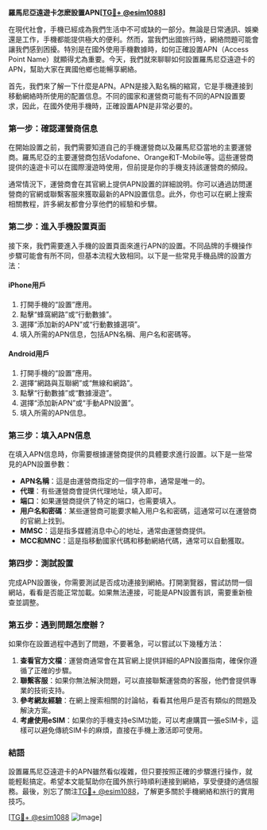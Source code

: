 **羅馬尼亞遠遊卡怎麽設置APN[[TG💪+ @esim1088](https://t.me/s/esim1088)]**

在現代社會，手機已經成為我們生活中不可或缺的一部分。無論是日常通訊、娛樂還是工作，手機都能提供極大的便利。然而，當我們出國旅行時，網絡問題可能會讓我們感到困擾。特別是在國外使用手機數據時，如何正確設置APN（Access Point Name）就顯得尤為重要。今天，我們就來聊聊如何設置羅馬尼亞遠遊卡的APN，幫助大家在異國他鄉也能暢享網絡。

首先，我們來了解一下什麼是APN。APN是接入點名稱的縮寫，它是手機連接到移動網絡時所使用的配置信息。不同的國家和運營商可能有不同的APN設置要求，因此，在國外使用手機時，正確設置APN是非常必要的。

### **第一步：確認運營商信息**

在開始設置之前，我們需要知道自己的手機運營商以及羅馬尼亞當地的主要運營商。羅馬尼亞的主要運營商包括Vodafone、Orange和T-Mobile等。這些運營商提供的遠遊卡可以在國際漫遊時使用，但前提是你的手機支持該運營商的頻段。

通常情況下，運營商會在其官網上提供APN設置的詳細說明。你可以通過訪問運營商的官網或聯繫客服來獲取最新的APN設置信息。此外，你也可以在網上搜索相關教程，許多網友都會分享他們的經驗和步驟。

### **第二步：進入手機設置頁面**

接下來，我們需要進入手機的設置頁面來進行APN的設置。不同品牌的手機操作步驟可能會有所不同，但基本流程大致相同。以下是一些常見手機品牌的設置方法：

#### **iPhone用戶**
1. 打開手機的“設置”應用。
2. 點擊“蜂窩網路”或“行動數據”。
3. 選擇“添加新的APN”或“行動數據選項”。
4. 填入所需的APN信息，包括APN名稱、用户名和密碼等。

#### **Android用戶**
1. 打開手機的“設置”應用。
2. 選擇“網路與互聯網”或“無線和網路”。
3. 點擊“行動數據”或“數據漫遊”。
4. 選擇“添加新APN”或“手動APN設置”。
5. 填入所需的APN信息。

### **第三步：填入APN信息**

在填入APN信息時，你需要根據運營商提供的具體要求進行設置。以下是一些常見的APN設置參數：

- **APN名稱**：這是由運營商指定的一個字符串，通常是唯一的。
- **代理**：有些運營商會提供代理地址，填入即可。
- **端口**：如果運營商提供了特定的端口，也需要填入。
- **用户名和密碼**：某些運營商可能要求輸入用户名和密碼，這通常可以在運營商的官網上找到。
- **MMSC**：這是指多媒體消息中心的地址，通常由運營商提供。
- **MCC和MNC**：這是指移動國家代碼和移動網絡代碼，通常可以自動獲取。

### **第四步：測試設置**

完成APN設置後，你需要測試是否成功連接到網絡。打開瀏覽器，嘗試訪問一個網站，看看是否能正常加載。如果無法連接，可能是APN設置有誤，需要重新檢查並調整。

### **第五步：遇到問題怎麼辦？**

如果你在設置過程中遇到了問題，不要著急，可以嘗試以下幾種方法：

1. **查看官方文檔**：運營商通常會在其官網上提供詳細的APN設置指南，確保你遵循了正確的步驟。
2. **聯繫客服**：如果你無法解決問題，可以直接聯繫運營商的客服，他們會提供專業的技術支持。
3. **參考網友經驗**：在網上搜索相關的討論帖，看看其他用戶是否有類似的問題及解決方案。
4. **考慮使用eSIM**：如果你的手機支持eSIM功能，可以考慮購買一張eSIM卡，這樣可以避免傳統SIM卡的麻煩，直接在手機上激活即可使用。

### **結語**

設置羅馬尼亞遠遊卡的APN雖然看似複雜，但只要按照正確的步驟進行操作，就能輕鬆搞定。希望本文能幫助你在國外旅行時順利連接到網絡，享受便捷的通信服務。最後，別忘了關注[TG💪+ @esim1088](https://t.me/s/esim1088)，了解更多關於手機網絡和旅行的實用技巧。

[[TG💪+ @esim1088](https://t.me/s/esim1088) ![Image](https://i.postimg.cc/4NQfJmqS/Snipaste-2025-05-13-00-14-12.png)]